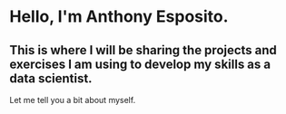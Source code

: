 # Hello, I'm Anthony Esposito.
##  This is where I will be sharing the projects and exercises I am using to develop my skills as a data scientist.

Let me tell you a bit about myself.
